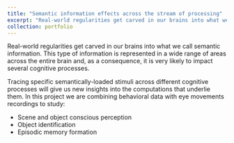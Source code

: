 ```yaml
---
title: "Semantic information effects across the stream of processing"
excerpt: "Real-world regularities get carved in our brains into what we call semantic information. This type of information is represented in a wide range of areas across the entire brain and, as a consequence, it is very likely to impact several cognitive processes.<br/>"
collection: portfolio
---
```


Real-world regularities get carved in our brains into what we call semantic information. This type of information is represented in a wide range of areas across the entire brain and, as a consequence, it is very likely to impact several cognitive processes. 

Tracing specific semantically-loaded stimuli across different cognitive processes will give us new insights into the computations that underlie them. In this project we are combining behavioral data with eye movements recordings to study:

- Scene and object conscious perception
- Object identification
- Episodic memory formation